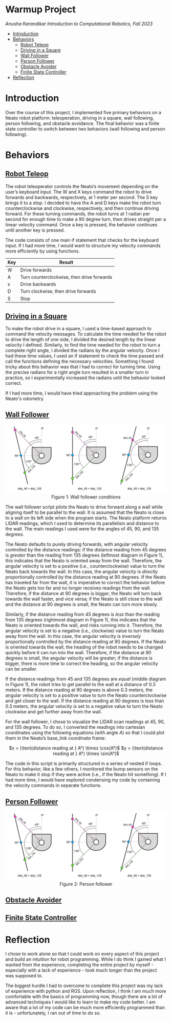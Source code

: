 # Warmup Project
*Anusha Karandikar*
*Introduction to Computational Robotics, Fall 2023*

* [Introduction](#introduction)
* [Behaviors](#behaviors)
    * [Robot Teleop](#teleop)
    * [Driving in a Square](#square)
    * [Wall Follower](#wall)
    * [Person Follower](#person)
    * [Obstacle Avoider](#obstacle)
    * [Finite State Controller](#controller)
* [Reflection](#reflection)

# Introduction
Over the course of this project, I implemented five primary behaviors on a Neato robot platform: teleoperation, driving in a square, wall following, person following, and obstacle avoidance. The final behavior was a finite state controller to switch between two behaviors (wall following and person following).

# Behaviors

## [Robot Teleop](/warmup_project/warmup_project/teleop.py)
The robot teleoperator controls the Neato’s movement depending on the user’s keyboard input. The W and X keys command the robot to drive forwards and backwards, respectively, at 1 meter per second. The S key brings it to a stop. I decided to have the A and D keys make the robot turn counterclockwise and clockwise, respectively, and then continue driving forward. For these turning commands, the robot turns at 1 radian per second for enough time to make a 90 degree turn, then drives straight per a linear velocity command. Once a key is pressed, the behavior continues until another key is pressed.

The code consists of one main if statement that checks for the keyboard input. If I had more time, I would want to structure my velocity commands more efficiently by using functions.

| Key    | Result |
| -------- | ------- |
| W | Drive forwards |
| A | Turn counterclockwise, then drive forwards |
| x | Drive backwards |
| D | Turn clockwise, then drive forwards |
| S | Stop |

## [Driving in a Square](/warmup_project/warmup_project/drive_square.py)
To make the robot drive in a square, I used a time-based approach to command the velocity messages. To calculate the time needed for the robot to drive the length of one side, I divided the desired length by the linear velocity I defined. Similarly, to find the time needed for the robot to turn a complete right angle, I divided the radians by the angular velocity. Once I had these time values, I used an if statement to check the time passed and call the functions defining the necessary velocities. Something I found tricky about this behavior was that I had to correct for turning time. Using the precise radians for a right angle turn resulted in a smaller turn in practice, so I experimentally increased the radians until the behavior looked correct.

If I had more time, I would have tried approaching the problem using the Neato's odometry.

## [Wall Follower](/warmup_project/warmup_project/wall_follower.py)
<p align="center">
    <img src="images/wall_follower.png">
    Figure 1: Wall follower conditions
</p>

The wall follower script pilots the Neato to drive forward along a wall while aligning itself to be parallel to the wall. It is assumed that the Neato is close to a wall on its left side when the program starts. The Neato platform returns LIDAR readings, which I used to determine its parallelism and distance to the wall. The main readings I used were for the angles of 45, 90, and 135 degrees.

The Neato defaults to purely driving forwards, with angular velocity controlled by the distance readings: if the distance reading from 45 degrees is *greater* than the reading from 135 degrees (leftmost diagram in Figure 1), this indicates that the Neato is oriented away from the wall. Therefore, the angular velocity is set to a positive (i.e., counterclockwise) value to turn the Neato back towards the wall. In this case, the angular velocity is *directly* proportionally controlled by the distance reading at 90 degrees. If the Neato has traveled far from the wall, it is imperative to correct the behavior before the Neato gets too far and no longer receives readings from the wall. Therefore, if the distance at 90 degrees is bigger, the Neato will turn back towards the wall faster, and vice versa; if the Neato is still close to the wall and the distance at 90 degrees is small, the Neato can turn more slowly.

Similarly, if the distance reading from 45 degrees is *less* than the reading from 135 degrees (rightmost diagram in Figure 1), this indicates that the Neato is oriented towards the wall, and risks running into it. Therefore, the angular velocity is set to a negative (i.e., clockwise) value to turn the Neato away from the wall. In this case, the angular velocity is *inversely* proportionally controlled by the distance reading at 90 degrees. If the Neato is oriented towards the wall, the heading of the robot needs to be changed quickly before it can run into the wall. Therefore, if the distance at 90 degrees is small, the angular velocity will be greater; if the distance is bigger, there is more time to correct the heading, so the angular velocity can be smaller.

If the distance readings from 45 and 135 degrees are *equal* (middle diagram in Figure 1), the robot tries to get parallel to the wall at a distance of 0.3 meters. If the distance reading at 90 degrees is above 0.3 meters, the angular velocity is set to a positive value to turn the Neato counterclockwise and get closer to the wall. If the distance reading at 90 degrees is less than 0.3 meters, the angular velocity is set to a negative value to turn the Neato clockwise and get further away from the wall.

For the wall follower, I chose to visualize the LIDAR scan readings at 45, 90, and 135 degrees. To do so, I converted the readings into cartesian coordinates using the following equations (with angle $A$) so that I could plot them in the Neato’s base_link coordinate frame:

<p align="center">
    $x = (\text{distance reading at } A&deg;) \times \cos(A&deg;)$
    $y = (\text{distance reading at } A&deg;) \times \sin(A&deg;)$
</p>

The code in this script is primarily structured in a series of nested if loops. For this behavior, like a few others, I monitored the bump sensors on the Neato to make it stop if they were active (i.e., if the Neato hit something). If I had more time, I would have explored condensing my code by containing the velocity commands in separate functions.

## [Person Follower](/warmup_project/warmup_project/person_follower.py)
<p align="center">
    <img src="images/wall_follower.png">
    Figure 2: Person follower
</p>

## [Obstacle Avoider](/warmup_project/warmup_project/obstacle_avoider.py)

## [Finite State Controller](/warmup_project/warmup_project/finite_state_controller.py)

# Reflection
I chose to work alone so that I could work on every aspect of this project and build an intuition for robot programming. While I do think I gained what I wanted from the experience, completing the entire project by myself - especially with a lack of experience - took much longer than the project was supposed to.

The biggest hurdle I had to overcome to complete this project was my lack of experience with python and ROS. Upon reflection, I think I am much more comfortable with the basics of programming now, though there are a lot of advanced techniques I would like to learn to make my code better. I am aware that a lot of my code can be much more efficiently programmed than it is - unfortunately, I ran out of time to do so.